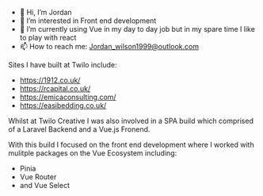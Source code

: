 - 👋 Hi, I’m Jordan
- 👀 I’m interested in Front end development
- 🌱 I’m currently using Vue in my day to day job but in my spare time I like to play with react
- 📫 How to reach me:  Jordan_wilson1999@outlook.com

Sites I have built at Twilo include:
- https://1912.co.uk/
- https://rcapital.co.uk/
- https://emicaconsulting.com/
- https://easibedding.co.uk/

Whilst at Twilo Creative I was also involved in a SPA build which comprised of a Laravel Backend and a Vue.js Fronend.

With this build I focused on the front end development where I worked with mulitple packages on the Vue Ecosystem including:
- Pinia
- Vue Router
- and Vue Select


<!---
BiggyJDev/BiggyJDev is a ✨ special ✨ repository because its `README.md` (this file) appears on your GitHub profile.
You can click the Preview link to take a look at your changes.
--->
